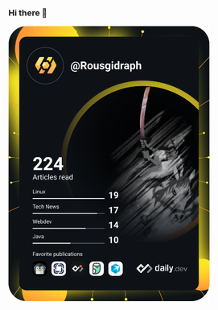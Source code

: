 ### Hi there 👋

<a href="https://app.daily.dev/Rousgidraph"><img src="devcard.svg" width="400" alt="Rousgidraph Dev Card"/></a>
